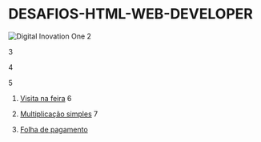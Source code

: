 
# DESAFIOS-HTML-WEB-DEVELOPER

![Digital Inovation One](https://encrypted-tbn0.gstatic.com/images?q=tbn:ANd9GcSmiP6TnVOf7QDR2vmmy6vXSx4qN59DlN2NhhPz-g5jnXF85OOipElb_wxlaGeovYzmgfQ&usqp=CAU)
2
 
3
 
4
 
5
 
1. [Visita na feira](https://github.com/MDSSCML/DESAFIOS-HTML-WEB-DEVELOPER/blob/master/Visita_na_feira.kt)
6
 
2. [Multiplicação simples](https://github.com/MDSSCML/DESAFIOS-HTML-WEB-DEVELOPER/blob/master/Multiplica%C3%A7%C3%A3o_simples.kt)
7
 
3. [Folha de pagamento](https://github.com/MDSSCML/DESAFIOS-HTML-WEB-DEVELOPER/blob/master/Folha_de_pagamento.kt)